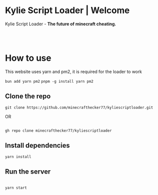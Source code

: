 <div>
<h1>Kylie Script Loader | Welcome</h1>
<p>Kylie Script Loader - <strong>The future of minecraft cheating.</strong></p><br><br>
<h1>How to use</h1>
<p>This website uses yarn and pm2, it is required for the loader to work</p>
<code>bun add yarn pm2</code>
<code>pnpm -g install yarn pm2 </code><br>
<h2>Clone the repo</h2>
<code>git clone https://github.com/minecrafthecker77/kyliescriptloader.git</code>
<p>OR</p><br>
<code>gh repo clone minecrafthecker77/kyliescriptloader</code><br>
<h2>Install dependencies</h2>
<code>yarn install</code>
<h2>Run the server</h2><br>
<code>yarn start</code><br>
</div>
